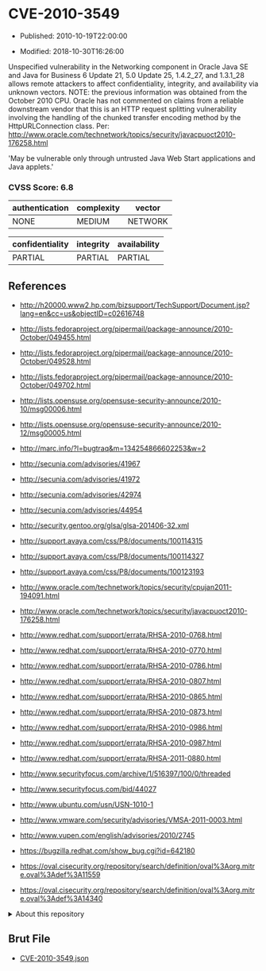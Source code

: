 # CVE-2010-3549

- Published: 2010-10-19T22:00:00

- Modified: 2018-10-30T16:26:00

Unspecified vulnerability in the Networking component in Oracle Java SE and Java for Business 6 Update 21, 5.0 Update 25, 1.4.2_27, and 1.3.1_28 allows remote attackers to affect confidentiality, integrity, and availability via unknown vectors.  NOTE: the previous information was obtained from the October 2010 CPU.  Oracle has not commented on claims from a reliable downstream vendor that this is an HTTP request splitting vulnerability involving the handling of the chunked transfer encoding method by the HttpURLConnection class. Per: http://www.oracle.com/technetwork/topics/security/javacpuoct2010-176258.html


'May be vulnerable only through untrusted Java Web Start applications and Java applets.'

### CVSS Score: **6.8**

| authentication | complexity | vector |
| --- | --- | --- |
| NONE | MEDIUM | NETWORK |

| confidentiality | integrity | availability |
| --- | --- | --- |
| PARTIAL | PARTIAL | PARTIAL |

## References

* http://h20000.www2.hp.com/bizsupport/TechSupport/Document.jsp?lang=en&cc=us&objectID=c02616748

* http://lists.fedoraproject.org/pipermail/package-announce/2010-October/049455.html

* http://lists.fedoraproject.org/pipermail/package-announce/2010-October/049528.html

* http://lists.fedoraproject.org/pipermail/package-announce/2010-October/049702.html

* http://lists.opensuse.org/opensuse-security-announce/2010-10/msg00006.html

* http://lists.opensuse.org/opensuse-security-announce/2010-12/msg00005.html

* http://marc.info/?l=bugtraq&m=134254866602253&w=2

* http://secunia.com/advisories/41967

* http://secunia.com/advisories/41972

* http://secunia.com/advisories/42974

* http://secunia.com/advisories/44954

* http://security.gentoo.org/glsa/glsa-201406-32.xml

* http://support.avaya.com/css/P8/documents/100114315

* http://support.avaya.com/css/P8/documents/100114327

* http://support.avaya.com/css/P8/documents/100123193

* http://www.oracle.com/technetwork/topics/security/cpujan2011-194091.html

* http://www.oracle.com/technetwork/topics/security/javacpuoct2010-176258.html

* http://www.redhat.com/support/errata/RHSA-2010-0768.html

* http://www.redhat.com/support/errata/RHSA-2010-0770.html

* http://www.redhat.com/support/errata/RHSA-2010-0786.html

* http://www.redhat.com/support/errata/RHSA-2010-0807.html

* http://www.redhat.com/support/errata/RHSA-2010-0865.html

* http://www.redhat.com/support/errata/RHSA-2010-0873.html

* http://www.redhat.com/support/errata/RHSA-2010-0986.html

* http://www.redhat.com/support/errata/RHSA-2010-0987.html

* http://www.redhat.com/support/errata/RHSA-2011-0880.html

* http://www.securityfocus.com/archive/1/516397/100/0/threaded

* http://www.securityfocus.com/bid/44027

* http://www.ubuntu.com/usn/USN-1010-1

* http://www.vmware.com/security/advisories/VMSA-2011-0003.html

* http://www.vupen.com/english/advisories/2010/2745

* https://bugzilla.redhat.com/show_bug.cgi?id=642180

* https://oval.cisecurity.org/repository/search/definition/oval%3Aorg.mitre.oval%3Adef%3A11559

* https://oval.cisecurity.org/repository/search/definition/oval%3Aorg.mitre.oval%3Adef%3A14340

<details>
<summary>About this repository</summary> 

  This repository is part of the project [Live Hack CVE](https://github.com/Live-Hack-CVE). Main website can be found [www.live-hack.org](https://www.live-hack.org) 
  
  Made by [Sn0wAlice](https://github.com/Sn0wAlice) for the people that care about security and need to have a feed of the latest CVEs. Hope you enjoy it, don't forget to star the repo and follow me on [Twitter](https://twitter.com/Sn0wAlice) and [Github](https://github.com/Sn0wAlice). And that is my [personnal website](https://www.alice-snow.me/)

  - [Home Page](https://github.com/Live-Hack-CVE)
  - [Framework](https://github.com/Live-Hack-CVE/cve-framework)
  - [CVE database](https://github.com/Live-Hack-CVE/full_database)
  - [Changelog](https://github.com/Live-Hack-CVE/Changelog)
</details>

## Brut File

* [CVE-2010-3549.json](https://raw.githubusercontent.com/Live-Hack-CVE/full_database/main/cves/2010/CVE-2010-3549.json)

